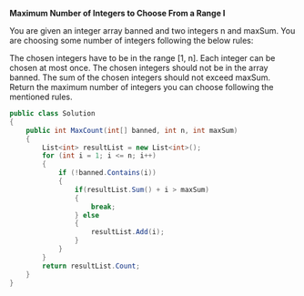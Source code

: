 <b>Maximum Number of Integers to Choose From a Range I</b>

You are given an integer array banned and two integers n and maxSum. You are choosing some number of integers following the below rules:

The chosen integers have to be in the range [1, n].
Each integer can be chosen at most once.
The chosen integers should not be in the array banned.
The sum of the chosen integers should not exceed maxSum.
Return the maximum number of integers you can choose following the mentioned rules.

```csharp
public class Solution
{
    public int MaxCount(int[] banned, int n, int maxSum)
    {
        List<int> resultList = new List<int>();
        for (int i = 1; i <= n; i++)
        {
            if (!banned.Contains(i))
            {
                if(resultList.Sum() + i > maxSum)
                {
                    break;
                } else
                {
                    resultList.Add(i);
                }
            }
        }
        return resultList.Count;
    }
}
